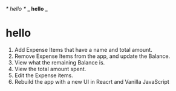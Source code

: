 _* hello *_
**_ hello _**

# hello

1. Add Expense Items that have a name and total amount.
2. Remove Expense Items from the app, and update the Balance.
3. View what the remaining Balance is.
4. View the total amount spent.
5. Edit the Expense items.
6. Rebuild the app with a new UI in Reacrt and Vanilla JavaScript

